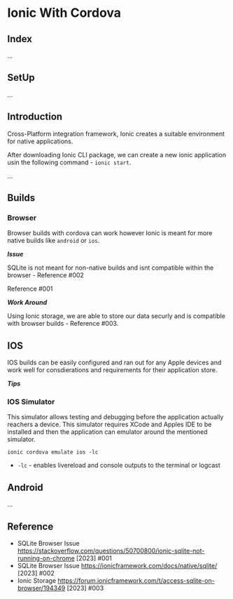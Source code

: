 # Ionic With Cordova

## Index

...

## SetUp 

...

## Introduction 

Cross-Platform integration framework, Ionic creates a suitable environment for native applications. 

After downloading Ionic CLI package, we can create a new ionic application usin the following command - `ionic start`.

...

## Builds 

### Browser

Browser builds with cordova can work however Ionic is meant for more native builds like `android` or `ios`. 

***Issue***

SQLite is not meant for non-native builds and isnt compatible within the browser - Reference #002

Reference #001

***Work Around***

Using Ionic storage, we are able to store our data securly and is compatible with browser builds - Reference #003. 

## IOS 

IOS builds can be easily configured and ran out for any Apple devices and work well for consdierations and requirements for their application store.

***Tips***

### IOS Simulator

This simulator allows testing and debugging before the application actually reachers a device. This simulator requires XCode and Apples IDE to be installed and then the application can emulator around the mentioned simulator.

`ionic cordova emulate ios -lc`

- `-lc` - enables livereload and console outputs to the terminal or logcast

## Android

...

## Reference

- SQLite Browser Issue https://stackoverflow.com/questions/50700800/ionic-sqlite-not-running-on-chrome [2023] #001
- SQLite Browser Issue https://ionicframework.com/docs/native/sqlite/ [2023] #002
- Ionic Storage https://forum.ionicframework.com/t/access-sqlite-on-browser/194349 [2023] #003
